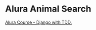 # Alura Animal Search #

[Alura Course - Django with TDD.](https://github.com/foguinhoperuca/alura-recipes/commit/cbf92d2160a5e0b15e60f8602d2d50d44d63ad22)
